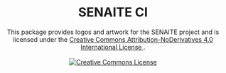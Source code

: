 <div align="center">
  <h1>SENAITE CI</h1>
  <p>
    This package provides logos and artwork for the SENAITE project and is licensed under the
    <a rel="license" href="http://creativecommons.org/licenses/by-nd/4.0/">
      Creative Commons Attribution-NoDerivatives 4.0 International License
    </a>.
    <br/>
    <br/>
    <a rel="license" href="http://creativecommons.org/licenses/by-nd/4.0/">
      <img alt="Creative Commons License" style="border-width:0" src="https://i.creativecommons.org/l/by-nd/4.0/88x31.png" />
    </a>
  </p>
</div>
